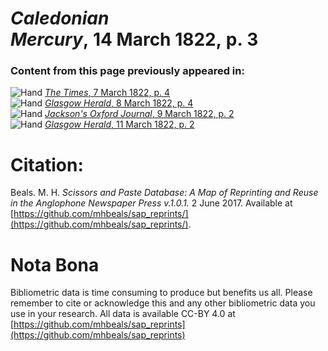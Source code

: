 # *Caledonian Mercury*, 14 March 1822, p. 3  
  
### Content from this page previously appeared in:  
![Hand](http://scissorsandpaste.net/wp-content/uploads/2017/06/smallhandpointer.png) [*The Times*, 7 March 1822, p. 4](https://mhbeals.github.io/sap_html/The-Times/The-Times-7-March-1822-p-4)  
![Hand](http://scissorsandpaste.net/wp-content/uploads/2017/06/smallhandpointer.png) [*Glasgow Herald*, 8 March 1822, p. 4](https://mhbeals.github.io/sap_html/Glasgow-Herald/Glasgow-Herald-8-March-1822-p-4)  
![Hand](http://scissorsandpaste.net/wp-content/uploads/2017/06/smallhandpointer.png) [*Jackson's Oxford Journal*, 9 March 1822, p. 2](https://mhbeals.github.io/sap_html/Jackson's-Oxford-Journal/Jackson's-Oxford-Journal-9-March-1822-p-2)  
![Hand](http://scissorsandpaste.net/wp-content/uploads/2017/06/smallhandpointer.png) [*Glasgow Herald*, 11 March 1822, p. 2](https://mhbeals.github.io/sap_html/Glasgow-Herald/Glasgow-Herald-11-March-1822-p-2)  


# Citation: 

Beals. M. H. *Scissors and Paste Database: A Map of Reprinting and Reuse in the Anglophone Newspaper Press v.1.0.1.* 2 June 2017. Available at [https://github.com/mhbeals/sap_reprints/](https://github.com/mhbeals/sap_reprints/). 

# Nota Bona

Bibliometric data is time consuming to produce but benefits us all. Please remember to cite or acknowledge this and any other bibliometric data you use in your research. All data is available CC-BY 4.0 at [https://github.com/mhbeals/sap_reprints](https://github.com/mhbeals/sap_reprints)